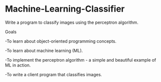 # Machine-Learning-Classifier
Write a program to classify images using the perceptron algorithm.

Goals

-To learn about object-oriented programming concepts.

-To learn about machine learning (ML).

-To implement the perceptron algorithm - a simple and beautiful example of ML in action.

-To write a client program that classifies images.


